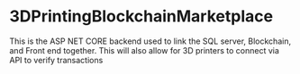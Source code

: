 # 3DPrintingBlockchainMarketplace
This is the ASP NET CORE backend used to link the SQL server, Blockchain, and Front end together. This will also allow for 3D printers to connect via API to verify transactions
